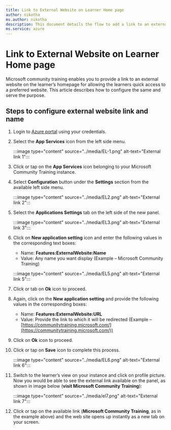 ```yaml
---
title: Link to External Website on Learner Home page
author: nikotha
ms.author: nikotha
description: This document details the flow to add a link to an external website on learner's home page on the Microsoft Community Training platform.  
ms.service: azure
---
```


# Link to External Website on Learner Home page

Microsoft community training enables you to provide a link to an external website on the learner’s homepage for allowing the learners quick access to a preferred website. This article describes how to configure the same and serve the purpose.

## Steps to configure external website link and name

1. Login to [Azure portal](https://www.portal.azure.com/) using your credentials.

2. Select the **App Services** icon from the left side menu.

    :::image type="content" source="../media/EL-1.png" alt-text="External link 1":::

3. Click or tap on the **App Services** icon belonging to your Microsoft Community Training instance.

4. Select **Configuration** button under the **Settings** section from the available left side menu.

    :::image type="content" source="../media/EL2.png" alt-text="External link 2":::

5. Select the **Applications Settings** tab on the left side of the new panel.

    :::image type="content" source="../media/EL3.png" alt-text="External link 3":::

6. Click on **New application setting** icon and enter the following values in the corresponding text boxes:

    * Name: **Features:ExternalWebsite:Name**
    * Value: Any name you want display (Example – Microsoft Community Training)

    :::image type="content" source="../media/EL5.png" alt-text="External link 5":::

7. Click or tab on **Ok** icon to proceed.

8. Again, click on the **New application setting** and provide the following values in the corresponding boxes:

    * Name: **Features:ExternalWebsite:URL**
    * Value: Provide the link to which it will be redirected (Example – [https://communitytraining.microsoft.com/](https://communitytraining.microsoft.com/))

9. Click on **Ok** icon to proceed.

10. Click or tap on **Save** icon to complete this process.

    :::image type="content" source="../media/EL6.png" alt-text="External link 6":::

11. Switch to the learner’s view on your instance and click on profile picture. Now you would be able to see the external link available on the panel, as shown in image below (**visit Microsoft Community Training**):

    :::image type="content" source="../media/el7.png" alt-text="External link 7":::

12. Click or tap on the available link (**Microsoft Community Training**, as in the example above) and the web site opens up instantly as a new tab on your screen.
